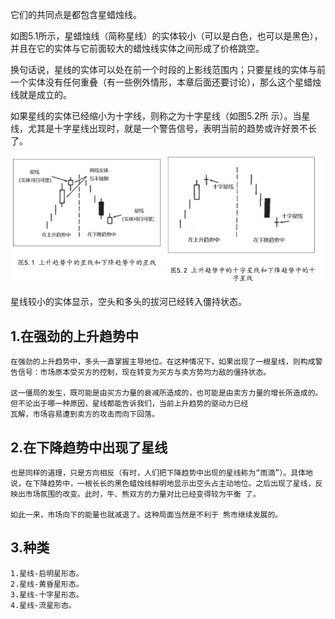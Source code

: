 它们的共同点是都包含星蜡烛线。

如图5.1所示，星蜡烛线（简称星线）的实体较小（可以是白色，也可以是黑色），并且在它的实体与它前面较大的蜡烛线实体之间形成了价格跳空。

换句话说，星线的实体可以处在前一个时段的上影线范围内；只要星线的实体与前一个实体没有任何重叠（有一些例外情形，本章后面还要讨论），那么这个星蜡烛线就是成立的。

如果星线的实体已经缩小为十字线，则称之为十字星线（如图5.2所 示）。当星线，尤其是十字星线出现时，就是一个警告信号，表明当前的趋势或许好景不长了。

![](./img/10.png)

星线较小的实体显示，空头和多头的拔河已经转入僵持状态。
## 1.在强劲的上升趋势中
```
在强劲的上升趋势中，多头一直掌握主导地位。在这种情况下，如果出现了一根星线，则构成警告信号：市场原本受买方的控制，现在转变为买方与卖方势均力敌的僵持状态。

这一僵局的发生，既可能是由买方力量的衰减所造成的，也可能是由卖方力量的增长所造成的。但不论出于哪一种原因，星线都能告诉我们，当前上升趋势的驱动力已经
瓦解，市场容易遭到卖方的攻击而向下回落。
```

## 2.在下降趋势中出现了星线
```
也是同样的道理，只是方向相反（有时，人们把下降趋势中出现的星线称为“雨滴”）。具体地说，在下降趋势中，一根长长的黑色蜡烛线鲜明地显示出空头占主动地位。之后出现了星线，反映出市场氛围的改变。此时，牛、熊双方的力量对比已经变得较为平衡 了。

如此一来，市场向下的能量也就减退了。这种局面当然是不利于 熊市继续发展的。
```

## 3.种类
```
1.星线-启明星形态。
2.星线-黄昏星形态。
3.星线-十字星形态。
4.星线-流星形态。
```